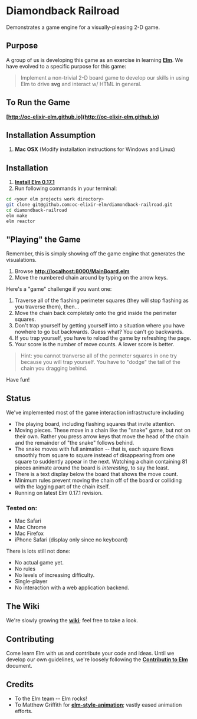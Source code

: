 # Diamondback Railroad

Demonstrates a game engine for a visually-pleasing 2-D game.

## Purpose

A group of us is developing this game as an exercise in learning
**[Elm](http://elm-lang.org)**.  We
have evolved to a specific purpose for this game:

> Implement a non-trivial 2-D board game to develop our skills in
> using Elm to drive **svg** and interact w/ HTML in general.

## To Run the Game

**[http://oc-elixir-elm.github.io](http://oc-elixir-elm.github.io)**

## Installation Assumption

1.  **Mac OSX** (Modify installation instructions for Windows and Linux)

## Installation

1.  **[Install Elm 0.17.1](http://elm-lang.org/install)**
1.  Run following commands in your terminal:
``` bash
cd <your elm projects work directory>
git clone git@github.com:oc-elixir-elm/diamondback-railroad.git
cd diamondback-railroad
elm make
elm reactor
```

## "Playing" the Game

Remember, this is simply showing off the game engine that generates
the visualations.

1.  Browse **[http://localhost:8000/MainBoard.elm](http://localhost:8000/MainBoard.elm)**
1.  Move the numbered chain around by typing on the arrow keys.

Here's a "game" challenge if you want one:

1.  Traverse all of the flashing perimeter squares (they will stop flashing
as you traverse them), then...
1.  Move the chain back completely onto the grid inside the perimeter squares.
1.  Don't trap yourself by getting yourself into a situation where you
have nowhere to go but backwards.  Guess what?  You can't go backwards.
1.  If you trap yourself, you have to reload the game by refreshing the page.
1.  Your score is the number of move counts.  A lower score is better.

> Hint: you cannot tranverse all of the permeter squares in one try because
> you will trap yourself.  You have to "dodge" the tail of the chain you
> dragging behind.

Have fun!


## Status

We've implemented most of the game interaction infrastructure including

* The playing board, including flashing squares that invite attention.
* Moving pieces.  These move in a chain like the "snake" game, but not
on their own.  Rather you press arrow keys that move the head of the
chain and the remainder of "the snake" follows behind.
* The snake moves with full animation -- that is, each square flows
smoothly from square to square instead of disappearing from one square
to suddently appear in the next.  Watching a chain containing 81 pieces
animate around the board is *interesting*, to say the least.
* There is a text display below the board that shows the move count.
* Minimum rules prevent moving the chain off of the board or colliding
with the lagging part of the chain itself.
* Running on latest Elm 0.17.1 revision.

### Tested on:

* Mac Safari
* Mac Chrome
* Mac Firefox
* iPhone Safari (display only since no keyboard)

There is lots still not done:

* No actual game yet.
* No rules
* No levels of increasing difficulty.
* Single-player
* No interaction with a web application backend.

## The Wiki

We're slowly growing the
**[wiki](https://github.com/oc-elixir-elm/diamondback-railroad/wiki)**;
feel free to take a look.

## Contributing

Come learn Elm with us and contribute your code and ideas.  Until we develop our own
guidelines, we're loosely following the
**[Contributin to Elm](https://github.com/elm-lang/elm-compiler/blob/master/CONTRIBUTING.md)**
document.

## Credits

* To the Elm team -- Elm rocks!
* To Matthew Griffith for **[elm-style-animation](https://github.com/mdgriffith/elm-style-animation)**;
  vastly eased animation efforts.
